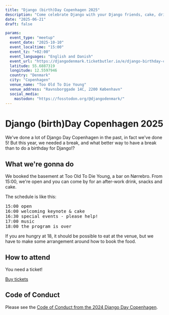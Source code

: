 ```yaml
---
title: "Django (birth)Day Copenhagen 2025"
description: "Come celebrate Django with your Django friends, cake, drinks and fun!"
date: "2025-06-21"
draft: false

params:
  event_type: "meetup"
  event_date: "2025-10-10"
  event_localtime: "15:00"
  event_tz: "+02:00"
  event_languages: "English and Danish"
  event_url: "https://djangodenmark.ticketbutler.io/e/django-birthday-copenhagen-2025"
  latitude: 55.6887319
  longitude: 12.5597946
  country: "Denmark"
  city: "Copenhagen"
  venue_name: "Too Old To Die Young"
  venue_address: "Ravnsborggade 14C, 2200 København"
  social_media:
    mastodon: "https://fosstodon.org/@djangodenmark/"
---
```


# Django (birth)Day Copenhagen 2025

We've done a lot of Django Day Copenhagen in the past, in fact we've done 5! But this year, we needed a break, and what better way to have a break than to do a birthday for Django!?

## What we're gonna do

We booked the basement at Too Old To Die Young, a bar on Nørrebro. From 15:00, we're open and you can come by for an after-work drink, snacks and cake.

The schedule is like this:

<pre>
15:00 open
16:00 welcoming keynote & cake 
16:30 special events - please help!
17:00 music
18:00 the program is over
</pre>

If you are hungry at 18, it should be possible to eat at the venue, but we have to make some arrangement around how to book the food.

## How to attend

You need a ticket!

<a href="https://djangodenmark.ticketbutler.io/e/django-birthday-copenhagen-2025">Buy tickets</a>

## Code of Conduct

Please see the [Code of Conduct from the 2024 Django Day Copenhagen](https://2024.djangoday.dk/conduct/).


